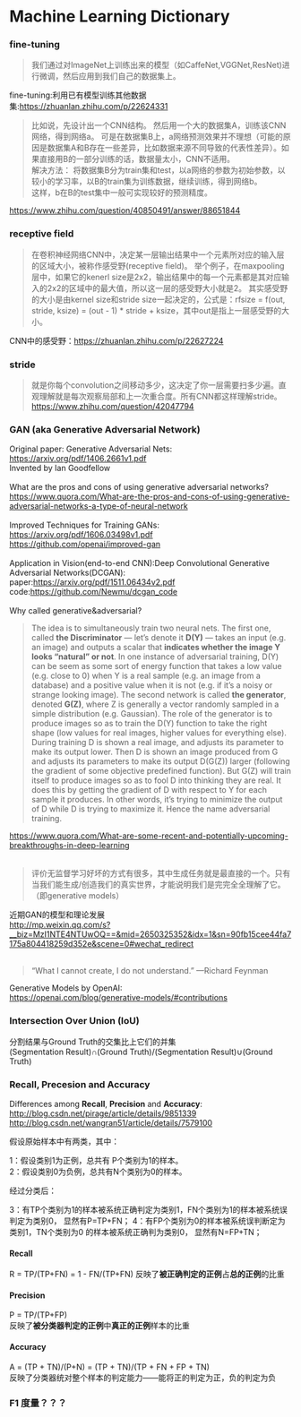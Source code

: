 # Machine Learning Dictionary


### fine-tuning

>我们通过对ImageNet上训练出来的模型（如CaffeNet,VGGNet,ResNet)进行微调，然后应用到我们自己的数据集上。

fine-tuning:利用已有模型训练其他数据集:https://zhuanlan.zhihu.com/p/22624331<br>


>比如说，先设计出一个CNN结构。
>然后用一个大的数据集A，训练该CNN网络，得到网络a。
>可是在数据集B上，a网络预测效果并不理想（可能的原因是数据集A和B存在一些差异，比如数据来源不同导致的代表性差异）。如果直接用B的一部分训练的话，数据量太小，CNN不适用。
><br>
>解决方法：
>将数据集B分为train集和test，以a网络的参数为初始参数，以较小的学习率，以B的train集为训练数据，继续训练，得到网络b。
><br>
>这样，b在B的test集中一般可实现较好的预测精度。

https://www.zhihu.com/question/40850491/answer/88651844

### receptive field
>在卷积神经网络CNN中，决定某一层输出结果中一个元素所对应的输入层的区域大小，被称作感受野(receptive field)。
>举个例子，在maxpooling层中，如果它的kenerl size是2x2，输出结果中的每一个元素都是其对应输入的2x2的区域中的最大值，所以这一层的感受野大小就是2。
>其实感受野的大小是由kernel size和stride size一起决定的，公式是：rfsize = f(out, stride, ksize) = (out - 1) * stride + ksize，其中out是指上一层感受野的大小。

CNN中的感受野：https://zhuanlan.zhihu.com/p/22627224

### stride

>就是你每个convolution之间移动多少，这决定了你一层需要扫多少遍。直观理解就是每次观察局部和上一次重合度。所有CNN都这样理解stride。
https://www.zhihu.com/question/42047794


### GAN (aka Generative Adversarial Network)
Original paper: Generative Adversarial Nets:<br>
https://arxiv.org/pdf/1406.2661v1.pdf<br>
Invented by Ian Goodfellow<br>
<br>
What are the pros and cons of using generative adversarial networks?<br>
https://www.quora.com/What-are-the-pros-and-cons-of-using-generative-adversarial-networks-a-type-of-neural-network<br>
<br>
Improved Techniques for Training GANs:<br>
https://arxiv.org/pdf/1606.03498v1.pdf<br>
https://github.com/openai/improved-gan<br>
<br>
Application in Vision(end-to-end CNN):Deep Convolutional Generative Adversarial Networks(DCGAN):<br>
paper:https://arxiv.org/pdf/1511.06434v2.pdf<br>
code:https://github.com/Newmu/dcgan_code<br>
<br>
Why called generative&adversarial?
>The idea is to simultaneously train two neural nets. The first one, called **the Discriminator** — let’s denote it **D(Y)** — takes an input (e.g. an image) and outputs a scalar that **indicates whether the image Y looks “natural” or not**. In one instance of adversarial training, D(Y) can be seem as some sort of energy function that takes a low value (e.g. close to 0) when Y is a real sample (e.g. an image from a database) and a positive value when it is not (e.g. if it’s a noisy or strange looking image). The second network is called **the generator**, denoted **G(Z)**, where Z is generally a vector randomly sampled in a simple distribution (e.g. Gaussian). The role of the generator is to produce images so as to train the D(Y) function to take the right shape (low values for real images, higher values for everything else). During training D is shown a real image, and adjusts its parameter to make its output lower. Then D is shown an image produced from G and adjusts its parameters to make its output D(G(Z)) larger (following the gradient of some objective predefined function). But G(Z) will train itself to produce images so as to fool D into thinking they are real. It does this by getting the gradient of D with respect to Y for each sample it produces. In other words, it’s trying to minimize the output of D while D is trying to maximize it. Hence the name adversarial training.<br>

https://www.quora.com/What-are-some-recent-and-potentially-upcoming-breakthroughs-in-deep-learning<br>
<br>

>评价无监督学习好坏的方式有很多，其中生成任务就是最直接的一个。只有当我们能生成/创造我们的真实世界，才能说明我们是完完全全理解了它。（即generative models）<br>

近期GAN的模型和理论发展<br>
http://mp.weixin.qq.com/s?__biz=MzI1NTE4NTUwOQ==&mid=2650325352&idx=1&sn=90fb15cee44fa7175a804418259d352e&scene=0#wechat_redirect<br>
<br>
>“What I cannot create, I do not understand.” —Richard Feynman

Generative Models by OpenAI:<br>
https://openai.com/blog/generative-models/#contributions<br>



### Intersection Over Union (IoU)
分割结果与Ground Truth的交集比上它们的并集<br>
(Segmentation Result)∩(Ground Truth)/(Segmentation Result)∪(Ground Truth)
 
### Recall, Precesion and Accuracy
Differences among **Recall**, **Precision** and **Accuracy**: 
http://blog.csdn.net/pirage/article/details/9851339<br>
http://blog.csdn.net/wangran51/article/details/7579100<br>

假设原始样本中有两类，其中：<br>

1：假设类别1为正例，总共有 P个类别为1的样本。 <br>
2：假设类别0为负例，总共有N个类别为0的样本。 <br>


经过分类后：<br>

3：有TP个类别为1的样本被系统正确判定为类别1，FN个类别为1的样本被系统误判定为类别0，
显然有P=TP+FN； 
4：有FP个类别为0的样本被系统误判断定为类别1，TN个类别为0 的样本被系统正确判为类别0，
显然有N=FP+TN； 

#### Recall
R = TP/(TP+FN) = 1 - FN/(TP+FN)
反映了**被正确判定的正例**占**总的正例**的比重 

#### Precision
P = TP/(TP+FP)   
反映了**被分类器判定的正例**中**真正的正例**样本的比重
#### Accuracy
A = (TP + TN)/(P+N) = (TP + TN)/(TP + FN + FP + TN)   
反映了分类器统对整个样本的判定能力——能将正的判定为正，负的判定为负 


### F1 度量？？？
 
